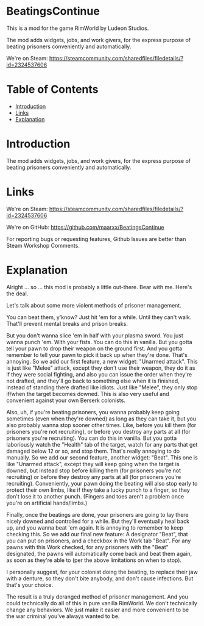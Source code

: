 # BeatingsContinue

This is a mod for the game RimWorld by Ludeon Studios.

The mod adds widgets, jobs, and work givers, for the express purpose of beating prisoners conveniently and automatically.

We're on Steam: https://steamcommunity.com/sharedfiles/filedetails/?id=2324537606

# Table of Contents

* [Introduction](#introduction)
* [Links](#links)
* [Explanation](#explanation)

# Introduction

The mod adds widgets, jobs, and work givers, for the express purpose of beating prisoners conveniently and automatically.

# Links

We're on Steam: https://steamcommunity.com/sharedfiles/filedetails/?id=2324537606

We're on GitHub: https://github.com/maarxx/BeatingsContinue

For reporting bugs or requesting features, Github Issues are better than Steam Workshop Comments.

# Explanation

Alright ... so ... this mod is probably a little out-there. Bear with me. Here's the deal.

Let's talk about some more violent methods of prisoner management.

You can beat them, y'know? Just hit 'em for a while. Until they can't walk. That'll prevent mental breaks and prison breaks.

But you don't wanna slice 'em in half with your plasma sword. You just wanna punch 'em. With your fists. You can do this in vanilla. But you gotta tell your pawn to drop their weapon on the ground first. And you gotta remember to tell your pawn to pick it back up when they're done. That's annoying. So we add our first feature, a new widget: "Unarmed attack". This is just like "Melee" attack, except they don't use their weapon, they do it as if they were social fighting, and also you can issue the order when they're not drafted, and they'll go back to something else when it is finished, instead of standing there drafted like idiots. Just like "Melee", they only stop if/when the target becomes downed. This is also very useful and convenient against your own Berserk colonists.

Also, uh, if you're beating prisoners, you wanna probably keep going sometimes (even when they're downed) as long as they can take it, but you also probably wanna stop sooner other times. Like, before you kill them (for prisoners you're not recruiting), or before you destroy any parts at all (for prisoners you're recruiting). You can do this in vanilla. But you gotta laboriously watch the "Health" tab of the target, watch for any parts that get damaged below 12 or so, and stop them. That's really annoying to do manually. So we add our second feature, another widget: "Beat". This one is like "Unarmed attack", except they will keep going when the target is downed, but instead stop before killing them (for prisoners you're not recruiting) or before they destroy any parts at all (for prisoners you're recruiting). Conveniently, your pawn doing the beating will also stop early to protect their own limbs, like if they take a lucky punch to a finger, so they don't lose it to another punch. (Fingers and toes aren't a problem once you're on artificial hands/limbs.)

Finally, once the beatings are done, your prisoners are going to lay there nicely downed and controlled for a while. But they'll eventually heal back up, and you wanna beat 'em again. It is annoying to remember to keep checking this. So we add our final new feature: A designator "Beat", that you can put on prisoners, and a checkbox in the Work tab "Beat". For any pawns with this Work checked, for any prisoners with the "Beat" designated, the pawns will automatically come back and beat them again, as soon as they're able to (per the above limitations on when to stop).

I personally suggest, for your colonist doing the beating, to replace their jaw with a denture, so they don't bite anybody, and don't cause infections. But that's your choice.

The result is a truly deranged method of prisoner management. And you could technically do all of this in pure vanilla RimWorld. We don't technically change any behaviors. We just make it easier and more convenient to be the war criminal you've always wanted to be.
